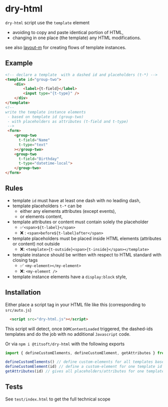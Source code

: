 # dry-html

`dry-html` script use the `template` element
- avoiding to copy and paste identical portion of HTML,
- changing in one place (the template) any HTML modifications.

see also [layout-m](https://github.com/thipages/layout-m) for creating flows of template instances.
## Example

```html
<!-- declare a template  with a dashed id and placeholders (t-*) -->
<template id="group-two">
    <div>
        <label>{t-field}</label>
        <input type="{t-type}" />
    </div>
</template>
<!--
write the template instance elements
 - based on template id (group-two)
 - with placeholders as attributes (t-field and t-type)
 -->
 <form>
    <group-two
      t-field="Name"
      t-type="text"
    ></group-two>
    <group-two
      t-field="Birthday"
      t-type="datetime-local">
    </group-two>
</form>
```

## Rules
- template `id` must have at least one dash with no leading dash,
- template placeholders `t-*` can be
  - either any elements attributes (except events),
  - or elements content,
- template attributes or content must contain solely the placeholder
  - ✅`<span>${t-label}</span>`
  - ❌ : `<span>before${t-label}after</span>`
- template placeholders must be placed inside HTML elements (attributes or content) not outside
  - ❌: `<template>{t-outside}<span>{t-inside}</span></template>`
- template instance should be written with respect to HTML standard with closing tags
  - ✅ `<my-element></my-element>`
  - ❌: `<my-element />`
- template instance elements have a `display:block` style,

## Installation

Either place a script tag in your HTML file like this (corresponding to `src/auto.js`)
```html
  <script src="dry-html.js"></script>
```
This script will detect, once `DOMContentLoaded` triggered, the dashed-ids templates and do the job with no additional `Javascript` code.

Or via `npm i @titsoft/dry-html` with the following exports

```javascript
import { defineCustomElements, defineCustomElement, getAttributes } from '@titsoft/dry-html'

defineCustomElements() // define custom-elements for all templates based on their id
defineCustomElement(id) // define a custom-element for one template id
getAttributes(id) // gives all placeholders/attributes for one template id

```

## Tests
See `test/index.html` to get the full technical scope


